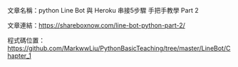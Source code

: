 文章名稱：python Line Bot 與 Heroku 串接5步驟 手把手教學 Part 2 

文章連結：https://shareboxnow.com/line-bot-python-part-2/

程式碼位置：https://github.com/MarkwwLiu/PythonBasicTeaching/tree/master/LineBot/Chapter_1
